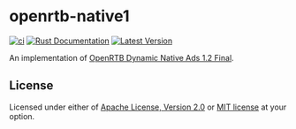# openrtb-native1

[![ci](https://github.com/mechiru/openrtb-native1/workflows/ci/badge.svg)](https://github.com/mechiru/openrtb-native1/actions?query=workflow:ci)
[![Rust Documentation](https://docs.rs/openrtb-native1/badge.svg)](https://docs.rs/openrtb-native1)
[![Latest Version](https://img.shields.io/crates/v/openrtb-native1.svg)](https://crates.io/crates/openrtb-native1)

An implementation of [OpenRTB Dynamic Native Ads 1.2 Final](https://www.iab.com/wp-content/uploads/2018/03/OpenRTB-Native-Ads-Specification-Final-1.2.pdf).

## License
Licensed under either of [Apache License, Version 2.0](./LICENSE-APACHE) or [MIT license](./LICENSE-MIT) at your option.
